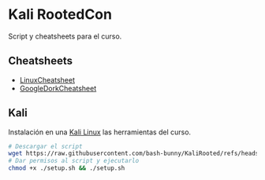 # Kali RootedCon

Script y cheatsheets para el curso.

## Cheatsheets

- [LinuxCheatsheet](Cheatsheets/LinuxCheatsheet.md)
- [GoogleDorkCheatsheet](Cheatsheets/GoogleDorkCheatsheet.md)

## Kali

Instalación en una [Kali Linux](https://www.kali.org/) las herramientas del curso.

```bash
# Descargar el script
wget https://raw.githubusercontent.com/bash-bunny/KaliRooted/refs/heads/main/setup.sh
# Dar permisos al script y ejecutarlo
chmod +x ./setup.sh && ./setup.sh
```